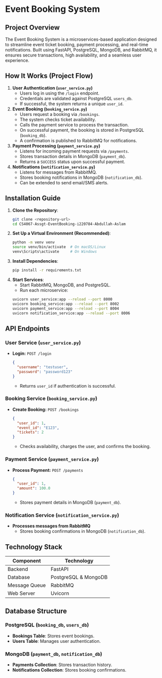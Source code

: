 # Event Booking System
## Project Overview
The Event Booking System is a microservices-based application designed to streamline event ticket booking, payment processing, and real-time notifications. Built using FastAPI, PostgreSQL, MongoDB, and RabbitMQ, it ensures secure transactions, high availability, and a seamless user experience.
## How It Works (Project Flow)
1. **User Authentication (`user_service.py`)**  
   - Users log in using the `/login` endpoint.  
   - Credentials are validated against PostgreSQL `users_db`.  
   - If successful, the system returns a unique `user_id`.
2. **Event Booking (`booking_service.py`)**  
   - Users request a booking via `/bookings`.  
   - The system checks ticket availability.  
   - Calls the payment service to process the transaction.  
   - On successful payment, the booking is stored in PostgreSQL (`booking_db`).  
   - A confirmation is published to RabbitMQ for notifications.  
3. **Payment Processing (`payment_service.py`)**  
   - Listens for incoming payment requests via `/payments`.  
   - Stores transaction details in MongoDB (`payment_db`).  
   - Returns a `SUCCESS` status upon successful payment.  
4. **Notifications (`notification_service.py`)**  
   - Listens for messages from RabbitMQ.  
   - Stores booking notifications in MongoDB (`notification_db`).  
   - Can be extended to send email/SMS alerts.  
## Installation Guide
1. **Clone the Repository**:
   ```bash
   git clone <repository-url>
   cd CS4067-Assgt-EventBooking-i220784-Abdullah-Aslam
   ```
2. **Set Up a Virtual Environment (Recommended)**:
   ```bash
   python -m venv venv
   source venv/bin/activate  # On macOS/Linux
   venv\Scripts\activate     # On Windows
   ```
3. **Install Dependencies**:
   ```bash
   pip install -r requirements.txt
   ```
4. **Start Services**:
   - Start RabbitMQ, MongoDB, and PostgreSQL.  
   - Run each microservice:  
   ```bash
   uvicorn user_service:app --reload --port 8000
   uvicorn booking_service:app --reload --port 8002
   uvicorn payment_service:app --reload --port 8004
   uvicorn notification_service:app --reload --port 8006
   ```
## API Endpoints
### User Service (`user_service.py`)
- **Login:** `POST /login`
  ```json
  {
    "username": "testuser",
    "password": "password123"
  }
  ```
  - Returns `user_id` if authentication is successful.
### Booking Service (`booking_service.py`)
- **Create Booking:** `POST /bookings`
  ```json
  {
    "user_id": 1,
    "event_id": "E123",
    "tickets": 2
  }
  ```
  - Checks availability, charges the user, and confirms the booking.
### Payment Service (`payment_service.py`)
- **Process Payment:** `POST /payments`
  ```json
  {
    "user_id": 1,
    "amount": 100.0
  }
  ```
  - Stores payment details in MongoDB (`payment_db`).
### Notification Service (`notification_service.py`)
- **Processes messages from RabbitMQ**  
  - Stores booking confirmations in MongoDB (`notification_db`).
## Technology Stack
| Component           | Technology  |
|--------------------|------------|
| Backend           | FastAPI    |
| Database         | PostgreSQL & MongoDB |
| Message Queue    | RabbitMQ   |
| Web Server       | Uvicorn    |
## Database Structure
### PostgreSQL (`booking_db`, `users_db`)
- **Bookings Table**: Stores event bookings.
- **Users Table**: Manages user authentication.
### MongoDB (`payment_db`, `notification_db`)
- **Payments Collection**: Stores transaction history.
- **Notifications Collection**: Stores booking confirmations.

